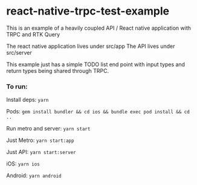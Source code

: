# react-native-trpc-test-example

This is an example of a heavily coupled API / React native application with TRPC and RTK Query

The react native application lives under src/app
The API lives under src/server

This example just has a simple TODO list end point with input types and return types being shared through TRPC.

### To run:

Install deps:
`yarn`

Pods:
`gem install bundler && cd ios && bundle exec pod install && cd ..`

Run metro and server:
`yarn start`

Just Metro:
`yarn start:app`

Just API:
`yarn start:server`

iOS:
`yarn ios`

Android:
`yarn android`
